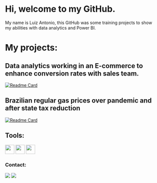# Hi, welcome to my GitHub.
My name is Luiz Antonio, this GitHub was some training projects to show my abilities with data analytics and Power BI.

# My projects:

## Data analytics working in an E-commerce to enhance conversion rates with sales team.
[![Readme Card](https://github-readme-stats.vercel.app/api/pin/?username=luiz-antonio-ck&repo=e-commerce)](https://github.com/luiz-antonio-ck/e-commerce)
<!--
## PowerBi with People Analytics
[![Readme Card](https://github-readme-stats.vercel.app/api/pin/?username=luiz-antonio-ck&repo=people-analytics)](https://github.com/luiz-antonio-ck/people-analytics) -->

## Brazilian regular gas prices over pandemic and after state tax reduction
[![Readme Card](https://github-readme-stats.vercel.app/api/pin/?username=luiz-antonio-ck&repo=brazilian-gasoline-prices)](https://github.com/luiz-antonio-ck/brazilian-gasoline-prices)


## Tools:

<img src="https://img.shields.io/badge/Python-FFD43B?style=for-the-badge&logo=python&logoColor=blue" height='30'/>
<img src="https://img.shields.io/badge/power_bi-F2C811?style=for-the-badge&logo=powerbi&logoColor=black" height='30'/>
<img src="https://img.shields.io/badge/Microsoft_Excel-217346?style=for-the-badge&logo=microsoft-excel&logoColor=white" height='30'/>


### Contact:

<a href="https://www.linkedin.com/in/luiz-antonio-coimbra-krein-225b57b7/"><img src="https://img.shields.io/badge/LinkedIn-0077B5?style=for-the-badge&logo=linkedin&logoColor=white" /></a>
<a href="mailto:luizkrein@gmail.com"><img src="https://img.shields.io/badge/Gmail-D14836?style=for-the-badge&logo=gmail&logoColor=white" /></a>



<!--
**luiz-antonio-ck/luiz-antonio-ck** is a ✨ _special_ ✨ repository because its `README.md` (this file) appears on your GitHub profile.

Here are some ideas to get you started:

- 🔭 I’m currently working on ...
- 🌱 I’m currently learning ...
- 👯 I’m looking to collaborate on ...
- 🤔 I’m looking for help with ...
- 💬 Ask me about ...
- 📫 How to reach me: ...
- 😄 Pronouns: ...
- ⚡ Fun fact: ...
-->
